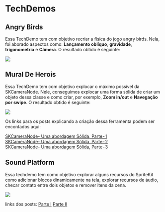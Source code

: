 # TechDemos

## Angry Birds

Essa TechDemo tem com objetivo recriar a física do jogo angry birds. Nela, foi aborado aspectos como: **Lançamento oblíquo**, **gravidade**, **trigonometria** e  **Câmera**. O resultado obtido é seguinte: 

![](Resources/angryBirds.gif)

## Mural De Herois

Essa TechDemo tem com objetivo explocar o máximo possível da SKCameraNode. Nele, conseguimos explocar uma forma sólida de criar um objeto dessa classe e como criar, por exemplo, **Zoom in/out** e **Navegação por swipe**. O resultado obtido é seguinte: 

![](Resources/mural.gif)

Os links para os posts explicando a criação dessa ferramenta podem ser encontados aqui:

[SKCameraNode- Uma abordagem Sólida, Parte - 1](https://medium.com/@levycristian/skcameranode-uma-abordagem-s%C3%B3lida-parte-1-10f47a0be99c) \
[SKCameraNode- Uma abordagem Sólida, Parte - 2](https://medium.com/@levycristian/skcameranode-uma-abordagem-s%C3%B3lida-parte-2-c4eb93c8ec91) \
[SKCameraNode- Uma abordagem Sólida, Parte - 3](https://medium.com/@levycristian/skcameranode-uma-abordagem-s%C3%B3lida-parte-3-3c05f8d59afa)

## Sound Platform
Essa techdemo tem como objetivo explorar alguns recursos do SpriteKit como adicionar blocos dinamicamente na tela, explorar recursos de áudio, checar contato entre dois objetos e remover itens da cena.

![](Resources/techDemoSA.gif)

links dos posts:
[Parte I](https://medium.com/p/555e3414fbde)
[Parte II](https://medium.com/@alcidesjuniorbr/124663e32ef0)


